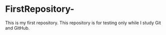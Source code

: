 # FirstRepository-
This is my first repository.
This repository is for testing only while I study Git and GitHub.
